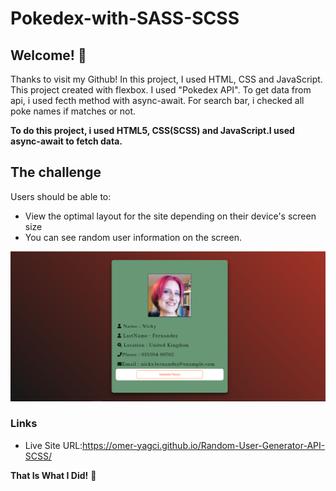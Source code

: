 # Pokedex-with-SASS-SCSS


## Welcome! 👋

Thanks to visit my Github! In this project, I used HTML, CSS and JavaScript. This project created with flexbox. I used "Pokedex API". To get data from api, i used fecth method with async-await. For search bar, i checked all poke names if matches or not. 

**To do this project, i used HTML5, CSS(SCSS) and JavaScript.I used async-await to fetch data.**

## The challenge

Users should be able to:

- View the optimal layout for the site depending on their device's screen size
- You can see random user information on the screen.


![./screenshot.png](randomm.png)

### Links

- Live Site URL:https://omer-yagci.github.io/Random-User-Generator-API-SCSS/



**That Is What I Did!** 🚀
